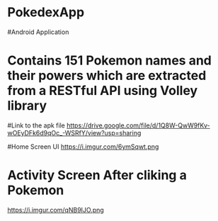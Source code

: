 # PokedexApp
#Android Application
# Contains 151 Pokemon names and their powers which are extracted from a RESTful API using Volley library

#Link to the apk file 
https://drive.google.com/file/d/1Q8W-QwW9fKv-wOEyDFk6d9qOc_-WSRfY/view?usp=sharing

#Home Screen UI
https://i.imgur.com/6ymSqwt.png

# Activity Screen After cliking a Pokemon
https://i.imgur.com/qNB9IJO.png

